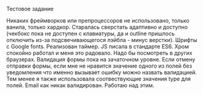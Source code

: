 Тестовое задание

Никаких фреймворков или препроцессоров не использовано, только ванила, только хардкор.
Старалась сверстать адаптивно и доступно (чекбокс пока не доступен с клавиатуры, да и outline пришлось отключить из-за подсвечивающегося лэйбла - минус верстки).
Шрифты с Google fonts.
Реализован таймер. JS писала в стандарте ES6. Хром спокойно работал и меня это радовало. Надо бы посмотреть в других браузерах.
Валидация формы пока на зачаточном уровне. Если отмену отправки формы, если мне не нравится значение одного из полей без уведомления что именно вызывает ошибку можно назвать валидацией. Тем менее я также использовала соотвествующие значения type для полей. Email как никак валидирован. Работаю над этим.